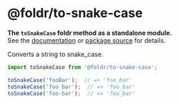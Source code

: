 # @foldr/to-snake-case

**The `toSnakeCase` foldr method as a standalone module.**    
See the [documentation](http://foldr.com/0.0.0/to-snake-case) or [package source](https:/github.com/CloudVessel/foldr/blob/master/packages/categories/to-snake-case/src/index.js) for details.

Converts a string to snake_case.

```js
import toSnakeCase from '@foldr/to-snake-case';

toSnakeCase('fooBar');  // => 'foo_bar'
toSnakeCase('foo bar');  // => 'foo_bar'
toSnakeCase('foo-bar');  // => 'foo_bar'
```
